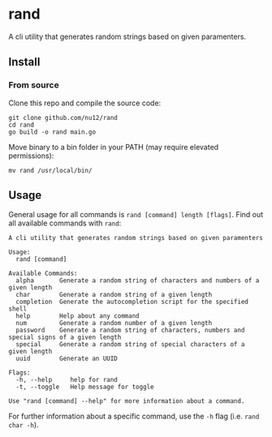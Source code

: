 # rand

A cli utility that generates random strings based on given paramenters.

## Install

### From source

Clone this repo and compile the source code:

```
git clone github.com/nu12/rand
cd rand
go build -o rand main.go
```

Move binary to a bin folder in your PATH (may require elevated permissions):
```
mv rand /usr/local/bin/
```

## Usage

General usage for all commands is `rand [command] length [flags]`. Find out all available commands with `rand`:

```
A cli utility that generates random strings based on given paramenters

Usage:
  rand [command]

Available Commands:
  alpha       Generate a random string of characters and numbers of a given length
  char        Generate a random string of a given length
  completion  Generate the autocompletion script for the specified shell
  help        Help about any command
  num         Generate a random number of a given length
  password    Generate a random string of characters, numbers and special signs of a given length
  special     Generate a random string of special characters of a given length
  uuid        Generate an UUID

Flags:
  -h, --help     help for rand
  -t, --toggle   Help message for toggle

Use "rand [command] --help" for more information about a command.
```

For further information about a specific command, use the `-h` flag (i.e. `rand char -h`).
